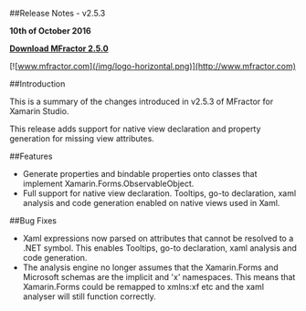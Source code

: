 
##Release Notes - v2.5.3

**10th of October 2016**

**[Download MFractor 2.5.0](http://addins.mfractor.com/releases/2.06.00/MFractor.MFractor_2.06.00.mpack)**

[![www.mfractor.com](/img/logo-horizontal.png)](http://www.mfractor.com)

##Introduction

This is a summary of the changes introduced in v2.5.3 of MFractor for Xamarin Studio.

This release adds support for native view declaration and property generation for missing view attributes.

##Features

 - Generate properties and bindable properties onto classes that implement Xamarin.Forms.ObservableObject.
 - Full support for native view declaration. Tooltips, go-to declaration, xaml analysis and code generation enabled on native views used in Xaml.

##Bug Fixes

 - Xaml expressions now parsed on attributes that cannot be resolved to a .NET symbol. This enables Tooltips, go-to declaration, xaml analysis and code generation.
 - The analysis engine no longer assumes that the Xamarin.Forms and Microsoft schemas are the implicit and 'x' namespaces. This means that Xamarin.Forms could be remapped to xmlns:xf etc and the xaml analyser will still function correctly.
